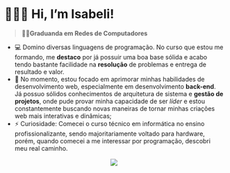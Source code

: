 # 👩🏽‍💻 Hi, I’m Isabeli!
> 👩‍🎓**Graduanda em Redes de Computadores**
- 💻 Domino diversas linguagens de programação. No curso que estou me formando, me **destaco** por já possuir uma boa base sólida e acabo tendo bastante facilidade na **resolução** de problemas e entrega de resultado e valor.
- 💞️ No momento, estou focado em aprimorar minhas habilidades de desenvolvimento web, especialmente em desenvolvimento **back-end**. Já possuo sólidos conhecimentos de arquitetura de sistema e **gestão de projetos**, onde pude provar minha capacidade de ser _líder_ e estou constantemente buscando novas maneiras de tornar minhas criações web mais interativas e dinâmicas;
- ⚡ Curiosidade: Comecei o curso técnico em informática no ensino profissionalizante, sendo majoritariamente voltado para hardware, porém, quando comecei a me interessar por programação, descobri meu real caminho.

<p style="margin-top: 16px;" align="center">
  <a href="https://skillicons.dev">
    <img src="https://skillicons.dev/icons?i=js,html,css,c,nodejs,postman,react,redis,supabase,ts,vercel,vscode,wordpress,windows" />
  </a>
</p>
 <!---
CodingIsabeli/CodingIsabeli is a ✨ special ✨ repository because its `README.md` (this file) appears on your GitHub profile.
You can click the Preview link to take a look at your changes.
--->
